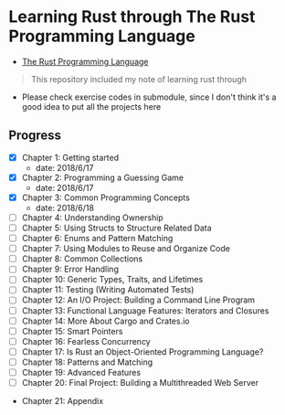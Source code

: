 # Learning Rust through The Rust Programming Language

- [The Rust Programming Language](https://doc.rust-lang.org/book/second-edition/)

> This repository included my note of learning rust through

- Please check exercise codes in submodule, since I don't think it's a good idea to put all the projects here

## Progress

- [x] Chapter 1: Getting started
  - date: 2018/6/17
- [x] Chapter 2: Programming a Guessing Game
  - date: 2018/6/17
- [x] Chapter 3: Common Programming Concepts
  - date: 2018/6/18
- [ ] Chapter 4: Understanding Ownership
- [ ] Chapter 5: Using Structs to Structure Related Data
- [ ] Chapter 6: Enums and Pattern Matching
- [ ] Chapter 7: Using Modules to Reuse and Organize Code
- [ ] Chapter 8: Common Collections
- [ ] Chapter 9: Error Handling
- [ ] Chapter 10: Generic Types, Traits, and Lifetimes
- [ ] Chapter 11: Testing (Writing Automated Tests)
- [ ] Chapter 12: An I/O Project: Building a Command Line Program
- [ ] Chapter 13: Functional Language Features: Iterators and Closures
- [ ] Chapter 14: More About Cargo and Crates.io
- [ ] Chapter 15: Smart Pointers
- [ ] Chapter 16: Fearless Concurrency
- [ ] Chapter 17: Is Rust an Object-Oriented Programming Language?
- [ ] Chapter 18: Patterns and Matching
- [ ] Chapter 19: Advanced Features
- [ ] Chapter 20: Final Project: Building a Multithreaded Web Server
- Chapter 21: Appendix



